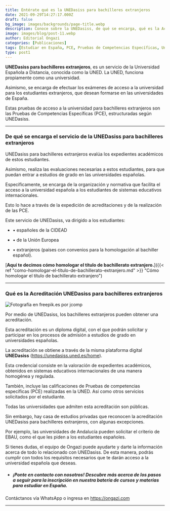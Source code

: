 ```yaml
---
title: Entérate qué es la UNEDasiss para bachilleres extranjeros
date: 2021-09-29T14:27:17.000Z
draft: false
bg_image: images/backgrounds/page-title.webp
description: Conoce sobre la UNEDasiss, de qué se encarga, qué es la Acreditación UNEDasiss para bachilleres extranjeros y en que los beneficia.
image: images/blog/post-11.webp
author: Editorial Ongazi
categories: [Publicaciones]
tags: [Estudiar en España, PCE, Pruebas de Competencias Específicas, Universidad en España, Universidad Española]
type: post1
---
```


**UNEDasiss para bachilleres extranjeros**, es un servicio de la Universidad Española a Distancia, conocida como la UNED. La UNED, funciona propiamente como una universidad.

Asimismo, se encarga de efectuar los exámenes de acceso a la universidad para los estudiantes extranjeros, que desean formarse en las universidades de España.

Estas pruebas de acceso a la universidad para bachilleres extranjeros son las Pruebas de Competencias Específicas (PCE), estructuradas según UNEDasiss.

---

### De qué se encarga el servicio de la UNEDasiss para bachilleres extranjeros

UNEDasiss para bachilleres extranjeros evalúa los expedientes académicos de estos estudiantes.

Asimismo, realiza las evaluaciones necesarias a estos estudiantes, para que puedan entrar a estudios de grado en las universidades españolas.

Específicamente, se encarga de la organización y normativa que facilita el acceso a la universidad española a los estudiantes de sistemas educativos internacionales.

Esto lo hace a través de la expedición de acreditaciones y de la realización de las PCE.

Este servicio de UNEDasiss, va dirigido a los estudiantes:

* • españoles de la CIDEAD

* • de la Unión Europea

* • extranjeros (países con convenios para la homologación al bachiller español).


[**Aquí te decimos cómo homologar el título de bachillerato extranjero.**]({{< ref "como-homologar-el-titulo-de-bachillerato-extranjero.md" >}} "Cómo homologar el título de bachillerato extranjero")

---

### Qué es la Acreditación UNEDasiss para bachilleres extranjeros

![](/images/blog/post-11_1.webp "Fotografía en freepik.es por jcomp")


Por medio de UNEDasiss, los bachilleres extranjeros pueden obtener una acreditación.

Esta acreditación es un diploma digital, con el que podrán solicitar y participar en los procesos de admisión a estudios de grado en universidades españolas.

La acreditación se obtiene a través de la misma plataforma digital **UNEDasiss** (https://unedasiss.uned.es/home).

Esta credencial consiste en la valoración de expedientes académicos, obtenidos en sistemas educativos internacionales de una manera homogénea y regulada.

También, incluye las calificaciones de Pruebas de competencias específicas (PCE) realizadas en la UNED. Así como otros servicios solicitados por el estudiante.

Todas las universidades que admiten esta acreditación son públicas.

Sin embargo, hay casa de estudios privadas que reconocen la acreditación UNEDasiss para bachilleres extranjeros, con algunas excepciones.

Por ejemplo, las universidades de Andalucía pueden solicitar el criterio de EBAU, como el que les piden a los estudiantes españoles.

Si tienes dudas, el equipo de Ongazi puede ayudarte y darte la información acerca de todo lo relacionado con UNEDasiss. De esta manera, podrás cumplir con todos los requisitos necesarios que te darán acceso a la universidad española que deseas.

* ##### ¡Ponte en contacto con nosotros! Descubre más acerca de los pasos a seguir para la inscripción en nuestra batería de cursos y materias para estudiar en España. 

Contáctanos vía WhatsApp o ingresa en https://ongazi.com

---